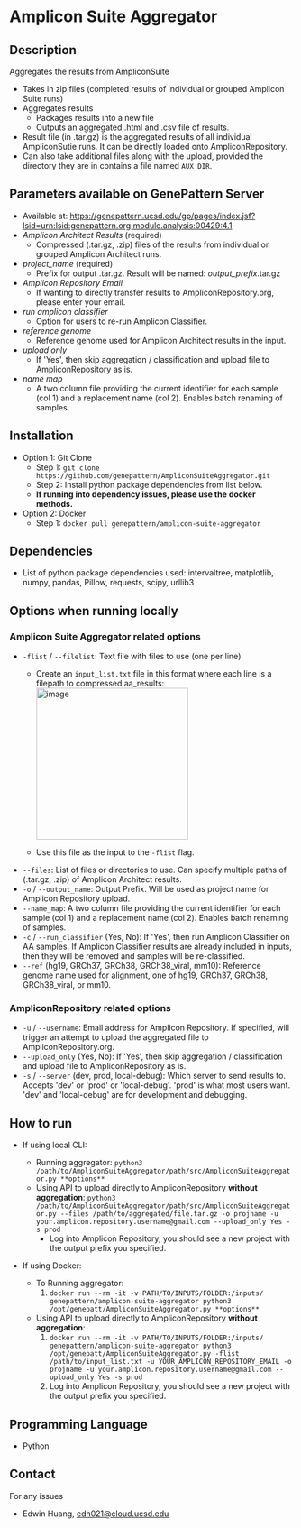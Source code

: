 # Amplicon Suite Aggregator

## Description
Aggregates the results from AmpliconSuite
  - Takes in zip files (completed results of individual or grouped Amplicon Suite runs)
  - Aggregates results
    - Packages results into a new file
    - Outputs an aggregated .html and .csv file of results. 
  - Result file (in .tar.gz) is the aggregated results of all individual AmpliconSutie runs. It can be directly loaded onto AmpliconRepository.
  - Can also take additional files along with the upload, provided the directory they are in contains a file named `AUX_DIR`.
    
## Parameters available on GenePattern Server
  - Available at: https://genepattern.ucsd.edu/gp/pages/index.jsf?lsid=urn:lsid:genepattern.org:module.analysis:00429:4.1
  - *Amplicon Architect Results* (required)
    - Compressed (.tar.gz, .zip) files of the results from individual or grouped Amplicon Architect runs.
  - *project_name* (required)
    - Prefix for output .tar.gz. Result will be named: *output_prefix*.tar.gz
  - *Amplicon Repository Email*
    - If wanting to directly transfer results to AmpliconRepository.org, please enter your email.
  - *run amplicon classifier*
    - Option for users to re-run Amplicon Classifier.
  - *reference genome*
    - Reference genome used for Amplicon Architect results in the input.
  - *upload only*
    - If 'Yes', then skip aggregation / classification and upload file to AmpliconRepository as is.
  - *name map*
    - A two column file providing the current identifier for each sample (col 1) and a replacement name (col 2). Enables batch renaming of samples.


## Installation
  - Option 1: Git Clone
    - Step 1: `git clone https://github.com/genepattern/AmpliconSuiteAggregator.git`
    - Step 2: Install python package dependencies from list below.
    - **If running into dependency issues, please use the docker methods.** 
  - Option 2: Docker
    - Step 1: `docker pull genepattern/amplicon-suite-aggregator`

## Dependencies
  - List of python package dependencies used: intervaltree, matplotlib, numpy, pandas, Pillow, requests, scipy, urllib3           

## Options when running locally
### Amplicon Suite Aggregator related options
  - `-flist` / `--filelist`: Text file with files to use (one per line)
    -  Create an `input_list.txt` file in this format where each line is a filepath to compressed aa_results:
           <img width="269" alt="image" src="https://github.com/genepattern/AmpliconSuiteAggregator/assets/43209173/cca8c8af-a58f-4290-a8a8-4dbe82e5941e">

    - Use this file as the input to the `-flist` flag.
  - `--files`: List of files or directories to use. Can specify multiple paths of (.tar.gz, .zip) of Amplicon Architect results.
  - `-o` / `--output_name`: Output Prefix. Will be used as project name for Amplicon Repository upload.
  - `--name_map`: A two column file providing the current identifier for each sample (col 1) and a replacement name (col 2). Enables batch renaming of samples.
  - `-c` / `--run_classifier` (Yes, No): If 'Yes', then run Amplicon Classifier on AA samples. If Amplicon Classifier results are already included in inputs, then they will be removed and samples will be re-classified.
  - `--ref` (hg19, GRCh37, GRCh38, GRCh38_viral, mm10): Reference genome name used for alignment, one of hg19, GRCh37, GRCh38, GRCh38_viral, or mm10.

### AmpliconRepository related options
  - `-u` / `--username`: Email address for Amplicon Repository. If specified, will trigger an attempt to upload the aggregated file to AmpliconRepository.org.
  - `--upload_only` (Yes, No): If 'Yes', then skip aggregation / classification and upload file to AmpliconRepository as is.
  - `-s` / `--server` (dev, prod, local-debug): Which server to send results to. Accepts 'dev' or 'prod' or 'local-debug'. 'prod' is what most users want. 'dev' and 'local-debug' are for development and debugging.

## How to run
  - If using local CLI:
    -  Running aggregator: `python3 /path/to/AmpliconSuiteAggregator/path/src/AmpliconSuiteAggregator.py **options**`
    -  Using API to upload directly to AmpliconRepository **without aggregation**: `python3 /path/to/AmpliconSuiteAggregator/path/src/AmpliconSuiteAggregator.py --files /path/to/aggregated/file.tar.gz -o projname -u your.amplicon.repository.username@gmail.com --upload_only Yes -s prod`
        -  Log into Amplicon Repository, you should see a new project with the output prefix you specified. 

  - If using Docker:
    - To  Running aggregator: 
        1. `docker run --rm -it -v PATH/TO/INPUTS/FOLDER:/inputs/ genepattern/amplicon-suite-aggregator python3 /opt/genepatt/AmpliconSuiteAggregator.py **options**`
    - Using API to upload directly to AmpliconRepository **without aggregation**:
        1. `docker run --rm -it -v PATH/TO/INPUTS/FOLDER:/inputs/ genepattern/amplicon-suite-aggregator python3 /opt/genepatt/AmpliconSuiteAggregator.py -flist /path/to/input_list.txt -u YOUR_AMPLICON_REPOSITORY_EMAIL -o projname -u your.amplicon.repository.username@gmail.com --upload_only Yes -s prod`
        2. Log into Amplicon Repository, you should see a new project with the output prefix you specified. 
  
## Programming Language
  - Python

## Contact
For any issues
  - Edwin Huang, edh021@cloud.ucsd.edu

